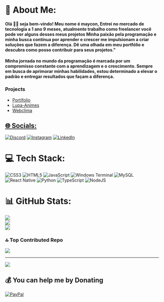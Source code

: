 # 💫 About Me:

#### Olá 👋🏼 seja bem-vindo! Meu nome é maycon, Entrei no mercado de tecnologia a 1 ano 9 meses, atualmente trabalho como freelancer você pode ver alguns desses meus projetos Minha paixão pela programação e minha busca contínua por aprender e crescer me impulsionam a criar soluções que fazem a diferença. Dê uma olhada em meu portfólio e descubra como posso contribuir para seus projetos."
#### Minha jornada no mundo da programação é marcada por um compromisso constante com a aprendizagem e o crescimento. Sempre em busca de aprimorar minhas habilidades, estou determinado a elevar o padrão e entregar resultados que façam a diferença.

### Projects 

<ul>
  <li><a href="" target="_blank">Portifolio</li>
  <li><a href="" target="_blank">Lupa-Animes</li>
  <li><a href="" target="_blank">Webclima</li>
</ul>


## 🌐 Socials:
[![Discord](https://img.shields.io/badge/Discord-%237289DA.svg?logo=discord&logoColor=white)](https://discord.gg/maycon2003) [![Instagram](https://img.shields.io/badge/Instagram-%23E4405F.svg?logo=Instagram&logoColor=white)](https://instagram.com/maycon_d2003) [![LinkedIn](https://img.shields.io/badge/LinkedIn-%230077B5.svg?logo=linkedin&logoColor=white)](https://www.linkedin.com/in/maycon-douglas-62265426b/) 

# 💻 Tech Stack:
![CSS3](https://img.shields.io/badge/css3-%231572B6.svg?style=for-the-badge&logo=css3&logoColor=white) ![HTML5](https://img.shields.io/badge/html5-%23E34F26.svg?style=for-the-badge&logo=html5&logoColor=white) ![JavaScript](https://img.shields.io/badge/javascript-%23323330.svg?style=for-the-badge&logo=javascript&logoColor=%23F7DF1E) ![Windows Terminal](https://img.shields.io/badge/Windows%20Terminal-%234D4D4D.svg?style=for-the-badge&logo=windows-terminal&logoColor=white) ![MySQL](https://img.shields.io/badge/mysql-%2300000f.svg?style=for-the-badge&logo=mysql&logoColor=white) ![React Native](https://img.shields.io/badge/react_native-%2320232a.svg?style=for-the-badge&logo=react&logoColor=%2361DAFB) ![Python](https://img.shields.io/badge/python-3670A0?style=for-the-badge&logo=python&logoColor=ffdd54) ![TypeScript](https://img.shields.io/badge/typescript-%23007ACC.svg?style=for-the-badge&logo=typescript&logoColor=white) ![NodeJS](https://img.shields.io/badge/node.js-6DA55F?style=for-the-badge&logo=node.js&logoColor=white)
# 📊 GitHub Stats:

![](https://github-readme-stats.vercel.app/api?username=Maycondo&theme=dark&hide_border=false&include_all_commits=false&count_private=false)<br/>
![](https://github-readme-streak-stats.herokuapp.com/?user=Maycondo&theme=dark&hide_border=false)<br/>
![](https://github-readme-stats.vercel.app/api/top-langs/?username=Maycondo&theme=dark&hide_border=false&include_all_commits=false&count_private=false&layout=compact)

### 🔝 Top Contributed Repo
![](https://github-contributor-stats.vercel.app/api?username=Maycondo&limit=5&theme=monokai&combine_all_yearly_contributions=true)

---
[![](https://visitcount.itsvg.in/api?id=Maycondo&icon=0&color=0)](https://visitcount.itsvg.in)

  ## 💰 You can help me by Donating
  [![PayPal](https://img.shields.io/badge/PayPal-00457C?style=for-the-badge&logo=paypal&logoColor=white)](https://www.paypal.com/myaccount/profile/) 

  
<!-- Proudly created with GPRM ( https://gprm.itsvg.in ) -->
